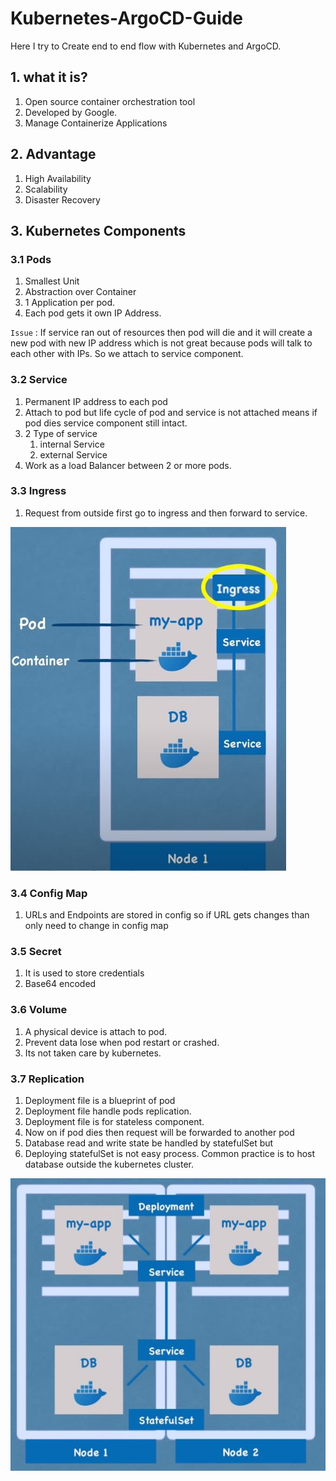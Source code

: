 # Kubernetes-ArgoCD-Guide

Here I try to Create end to end flow with Kubernetes and ArgoCD.

## 1. what it is?

1. Open source container orchestration tool
2. Developed by Google.
3. Manage Containerize Applications

## 2. Advantage

1. High Availability
2. Scalability
3. Disaster Recovery

## 3. Kubernetes Components

### 3.1 Pods

1. Smallest Unit
2. Abstraction over Container
3. 1 Application per pod.
4. Each pod gets it own IP Address.

`Issue` : If service ran out of resources then pod will die and it will create a new pod with new IP address which is not great because pods will talk to each other with IPs. So we attach to service component.

### 3.2 Service

1. Permanent IP address to each pod
2. Attach to pod but life cycle of pod and service is not attached means if pod dies service component still intact.
3. 2 Type of service
   1. internal Service
   2. external Service
4. Work as a load Balancer between 2 or more pods.

### 3.3 Ingress

1. Request from outside first go to ingress and then forward to service.

![image](images/image1.jpg)

### 3.4 Config Map

1. URLs and Endpoints are stored in config so if URL gets changes than only need to change in config map

### 3.5 Secret

1. It is used to store credentials
2. Base64 encoded

### 3.6 Volume

1. A physical device is attach to pod.
2. Prevent data lose when pod restart or crashed.
3. Its not taken care by kubernetes.

### 3.7 Replication

1. Deployment file is a blueprint of pod
2. Deployment file handle pods replication.
3. Deployment file is for stateless component.
4. Now on if pod dies then request will be forwarded to another pod
5. Database read and write state be handled by statefulSet but
6. Deploying statefulSet is not easy process. Common practice is to host database outside the kubernetes cluster.

![image](images/image2.jpg)
